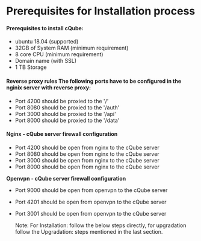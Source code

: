 # Prerequisites for Installation process



#### Prerequisites to install cQube:

* ubuntu 18.04 \(supported\)
* 32GB of System RAM \(minimum requirement\)
* 8 core CPU \(minimum requirement\)
* Domain name \(with SSL\)
* 1 TB Storage

#### Reverse proxy rules The following ports have to be configured in the nginix server with reverse proxy:

* Port 4200 should be proxied to the '/'
* Port 8080 should be proxied to the '/auth'
* Port 3000 should be proxied to the '/api'
* Port 8000 should be proxied to the '/data'

#### Nginx - cQube server firewall configuration

* Port 4200 should be open from nginx to the cQube server
* Port 8080 should be open from nginx to the cQube server
* Port 3000 should be open from nginx to the cQube server
* Port 8000 should be open from nginx to the cQube server

**Openvpn - cQube server firewall configuration**

* Port 9000 should be open from openvpn to the cQube server
* Port 4201 should be open from openvpn to the cQube server
* Port 3001 should be open from openvpn to the cQube server   

  Note: For Installation: follow the below steps directly, for upgradation follow the Upgradation: steps mentioned in the last section.

